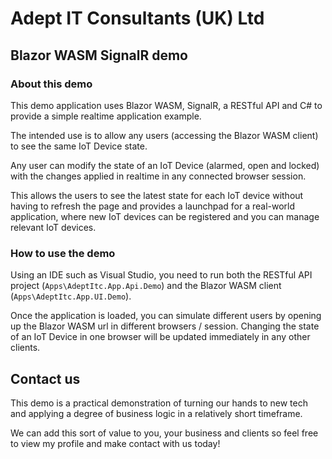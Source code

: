 # Adept IT Consultants (UK) Ltd

## Blazor WASM SignalR demo

### About this demo

This demo application uses Blazor WASM, SignalR, a RESTful API and C# to provide a simple realtime application example.

The intended use is to allow any users (accessing the Blazor WASM client) to see the same IoT Device state.

Any user can modify the state of an IoT Device (alarmed, open and locked) with the changes applied in realtime in any connected
browser session.

This allows the users to see the latest state for each IoT device without having to refresh the page and provides a launchpad 
for a real-world application, where new IoT devices can be registered and you can manage relevant IoT devices.

### How to use the demo

Using an IDE such as Visual Studio, you need to run both the RESTful API project (`Apps\AdeptItc.App.Api.Demo`) and the Blazor
WASM client (`Apps\AdeptItc.App.UI.Demo`).

Once the application is loaded, you can simulate different users by opening up the Blazor WASM url in different browsers / session.
Changing the state of an IoT Device in one browser will be updated immediately in any other clients.

## Contact us

This demo is a practical demonstration of turning our hands to new tech and applying a degree of business logic in a relatively
short timeframe.

We can add this sort of value to you, your business and clients so feel free to view my profile and make contact with us today!